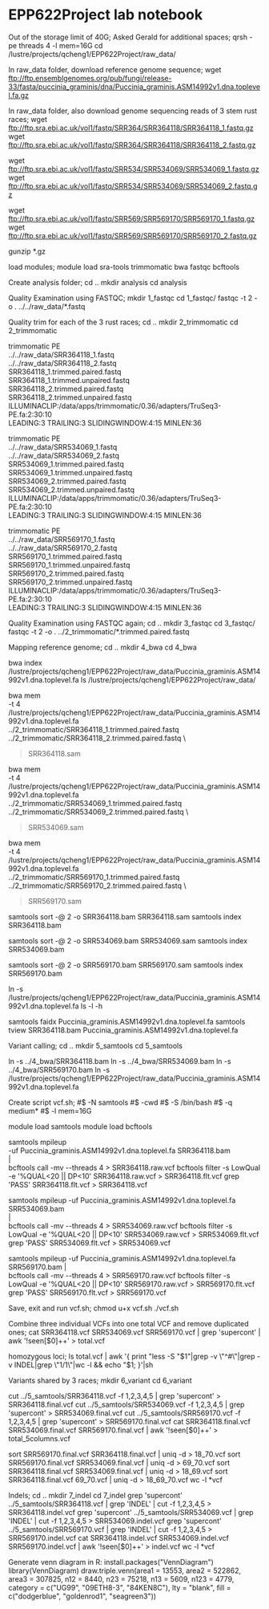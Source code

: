 # EPP622Project lab notebook

Out of the storage limit of 40G; Asked Gerald for additional spaces;
qrsh -pe threads 4 -l mem=16G
cd /lustre/projects/qcheng1/EPP622Project/raw_data/

In raw_data folder, download reference genome sequence;
wget ftp://ftp.ensemblgenomes.org/pub/fungi/release-33/fasta/puccinia_graminis/dna/Puccinia_graminis.ASM14992v1.dna.toplevel.fa.gz

In raw_data folder, also download genome sequencing reads of 3 stem rust races;
wget ftp://ftp.sra.ebi.ac.uk/vol1/fastq/SRR364/SRR364118/SRR364118_1.fastq.gz
wget ftp://ftp.sra.ebi.ac.uk/vol1/fastq/SRR364/SRR364118/SRR364118_2.fastq.gz

wget ftp://ftp.sra.ebi.ac.uk/vol1/fastq/SRR534/SRR534069/SRR534069_1.fastq.gz
wget ftp://ftp.sra.ebi.ac.uk/vol1/fastq/SRR534/SRR534069/SRR534069_2.fastq.gz

wget ftp://ftp.sra.ebi.ac.uk/vol1/fastq/SRR569/SRR569170/SRR569170_1.fastq.gz
wget ftp://ftp.sra.ebi.ac.uk/vol1/fastq/SRR569/SRR569170/SRR569170_2.fastq.gz

gunzip *.gz

load modules;
module load sra-tools trimmomatic bwa fastqc bcftools

Create analysis folder;
cd ..
mkdir analysis
cd analysis

Quality Examination using FASTQC;
mkdir 1_fastqc
cd  1_fastqc/
fastqc -t 2 -o . ../../raw_data/*.fastq

Quality trim for each of the 3 rust races;
cd ..
mkdir 2_trimmomatic
cd 2_trimmomatic

trimmomatic PE \
../../raw_data/SRR364118_1.fastq \
../../raw_data/SRR364118_2.fastq \
SRR364118_1.trimmed.paired.fastq \
SRR364118_1.trimmed.unpaired.fastq \
SRR364118_2.trimmed.paired.fastq \
SRR364118_2.trimmed.unpaired.fastq \
ILLUMINACLIP:/data/apps/trimmomatic/0.36/adapters/TruSeq3-PE.fa:2:30:10 \
LEADING:3 TRAILING:3 SLIDINGWINDOW:4:15 MINLEN:36

trimmomatic PE \
../../raw_data/SRR534069_1.fastq \
../../raw_data/SRR534069_2.fastq \
SRR534069_1.trimmed.paired.fastq \
SRR534069_1.trimmed.unpaired.fastq \
SRR534069_2.trimmed.paired.fastq \
SRR534069_2.trimmed.unpaired.fastq \
ILLUMINACLIP:/data/apps/trimmomatic/0.36/adapters/TruSeq3-PE.fa:2:30:10 \
LEADING:3 TRAILING:3 SLIDINGWINDOW:4:15 MINLEN:36

trimmomatic PE \
../../raw_data/SRR569170_1.fastq \
../../raw_data/SRR569170_2.fastq \
SRR569170_1.trimmed.paired.fastq \
SRR569170_1.trimmed.unpaired.fastq \
SRR569170_2.trimmed.paired.fastq \
SRR569170_2.trimmed.unpaired.fastq \
ILLUMINACLIP:/data/apps/trimmomatic/0.36/adapters/TruSeq3-PE.fa:2:30:10 \
LEADING:3 TRAILING:3 SLIDINGWINDOW:4:15 MINLEN:36

Quality Examination using FASTQC again;
cd ..
mkdir 3_fastqc
cd 3_fastqc/
fastqc -t 2 -o . ../2_trimmomatic/*.trimmed.paired.fastq

Mapping reference genome;
cd ..
mkdir 4_bwa
cd 4_bwa

bwa index /lustre/projects/qcheng1/EPP622Project/raw_data/Puccinia_graminis.ASM14992v1.dna.toplevel.fa
ls /lustre/projects/qcheng1/EPP622Project/raw_data/

bwa mem \
-t 4 \
/lustre/projects/qcheng1/EPP622Project/raw_data/Puccinia_graminis.ASM14992v1.dna.toplevel.fa \
../2_trimmomatic/SRR364118_1.trimmed.paired.fastq \
../2_trimmomatic/SRR364118_2.trimmed.paired.fastq \
> SRR364118.sam

bwa mem \
-t 4 \
/lustre/projects/qcheng1/EPP622Project/raw_data/Puccinia_graminis.ASM14992v1.dna.toplevel.fa \
../2_trimmomatic/SRR534069_1.trimmed.paired.fastq \
../2_trimmomatic/SRR534069_2.trimmed.paired.fastq \
> SRR534069.sam

bwa mem \
-t 4 \
/lustre/projects/qcheng1/EPP622Project/raw_data/Puccinia_graminis.ASM14992v1.dna.toplevel.fa \
../2_trimmomatic/SRR569170_1.trimmed.paired.fastq \
../2_trimmomatic/SRR569170_2.trimmed.paired.fastq \
> SRR569170.sam

samtools sort -@ 2 -o SRR364118.bam SRR364118.sam
samtools index SRR364118.bam

samtools sort -@ 2 -o SRR534069.bam SRR534069.sam
samtools index SRR534069.bam

samtools sort -@ 2 -o SRR569170.bam SRR569170.sam
samtools index SRR569170.bam

ln -s /lustre/projects/qcheng1/EPP622Project/raw_data/Puccinia_graminis.ASM14992v1.dna.toplevel.fa
ls -l -h

samtools faidx Puccinia_graminis.ASM14992v1.dna.toplevel.fa
samtools tview SRR364118.bam Puccinia_graminis.ASM14992v1.dna.toplevel.fa

Variant calling;
cd ..
mkdir 5_samtools
cd 5_samtools

ln -s ../4_bwa/SRR364118.bam
ln -s ../4_bwa/SRR534069.bam
ln -s ../4_bwa/SRR569170.bam
ln -s /lustre/projects/qcheng1/EPP622Project/raw_data/Puccinia_graminis.ASM14992v1.dna.toplevel.fa

Create script vcf.sh;
#$ -N samtools
#$ -cwd
#$ -S /bin/bash
#$ -q medium*
#$ -l mem=16G

module load samtools
module load bcftools

samtools mpileup \
-uf Puccinia_graminis.ASM14992v1.dna.toplevel.fa SRR364118.bam \
| \
bcftools call -mv --threads 4 > SRR364118.raw.vcf
bcftools filter -s LowQual -e '%QUAL<20 || DP<10' SRR364118.raw.vcf > SRR364118.flt.vcf
grep 'PASS' SRR364118.flt.vcf > SRR364118.vcf

samtools mpileup -uf Puccinia_graminis.ASM14992v1.dna.toplevel.fa SRR534069.bam \
| \
bcftools call -mv --threads 4 > SRR534069.raw.vcf
bcftools filter -s LowQual -e '%QUAL<20 || DP<10' SRR534069.raw.vcf > SRR534069.flt.vcf
grep 'PASS' SRR534069.flt.vcf > SRR534069.vcf

samtools mpileup -uf Puccinia_graminis.ASM14992v1.dna.toplevel.fa SRR569170.bam
| \
bcftools call -mv --threads 4 > SRR569170.raw.vcf
bcftools filter -s LowQual -e '%QUAL<20 || DP<10' SRR569170.raw.vcf > SRR569170.flt.vcf
grep 'PASS' SRR569170.flt.vcf > SRR569170.vcf


Save, exit and run vcf.sh;
chmod u+x vcf.sh
./vcf.sh

Combine three individual VCFs into one total VCF and remove duplicated ones;
cat SRR364118.vcf SRR534069.vcf SRR569170.vcf | grep 'supercont' | awk '!seen[$0]++' > total.vcf

homozygous loci;
ls total.vcf | awk '{ print "less -S "$1"|grep -v \"^#\"|grep -v INDEL|grep \"1/1\"|wc -l && echo "$1; }'|sh


Variants shared by 3 races;
mkdir 6_variant
cd 6_variant

cut ../5_samtools/SRR364118.vcf -f 1,2,3,4,5  | grep 'supercont' > SRR364118.final.vcf
cut ../5_samtools/SRR534069.vcf -f 1,2,3,4,5  | grep 'supercont' > SRR534069.final.vcf
cut ../5_samtools/SRR569170.vcf -f 1,2,3,4,5  | grep 'supercont' > SRR569170.final.vcf
cat SRR364118.final.vcf SRR534069.final.vcf SRR569170.final.vcf | awk '!seen[$0]++' > total_5columns.vcf

sort SRR569170.final.vcf SRR364118.final.vcf | uniq -d > 18_70.vcf
sort SRR569170.final.vcf SRR534069.final.vcf | uniq -d > 69_70.vcf
sort SRR364118.final.vcf SRR534069.final.vcf | uniq -d > 18_69.vcf
sort SRR364118.final.vcf 69_70.vcf | uniq -d > 18_69_70.vcf
wc -l *vcf

Indels;
cd ..
mkdir 7_indel
cd 7_indel
grep 'supercont' ../5_samtools/SRR364118.vcf | grep 'INDEL' | cut -f 1,2,3,4,5 > SRR364118.indel.vcf
grep 'supercont' ../5_samtools/SRR534069.vcf | grep 'INDEL' | cut -f 1,2,3,4,5 > SRR534069.indel.vcf
grep 'supercont' ../5_samtools/SRR569170.vcf | grep 'INDEL' | cut -f 1,2,3,4,5 > SRR569170.indel.vcf
cat SRR364118.indel.vcf SRR534069.indel.vcf SRR569170.indel.vcf | awk '!seen[$0]++' > indel.vcf
wc -l *vcf

Generate venn diagram in R:
install.packages("VennDiagram")
library(VennDiagram)
draw.triple.venn(area1 = 13553, area2 = 522862, area3 = 307825, n12 = 8440, n23 = 75218, n13 = 5609, n123 = 4779, category = c("UG99", "09ETH8-3", "84KEN8C"), lty = "blank", fill = c("dodgerblue", "goldenrod1", "seagreen3"))

